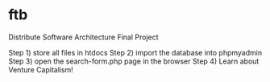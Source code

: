 # ftb
Distribute Software Architecture Final Project

Step 1) store all files in htdocs
Step 2) import the database into phpmyadmin
Step 3) open the search-form.php page in the browser
Step 4) Learn about Venture Capitalism!
